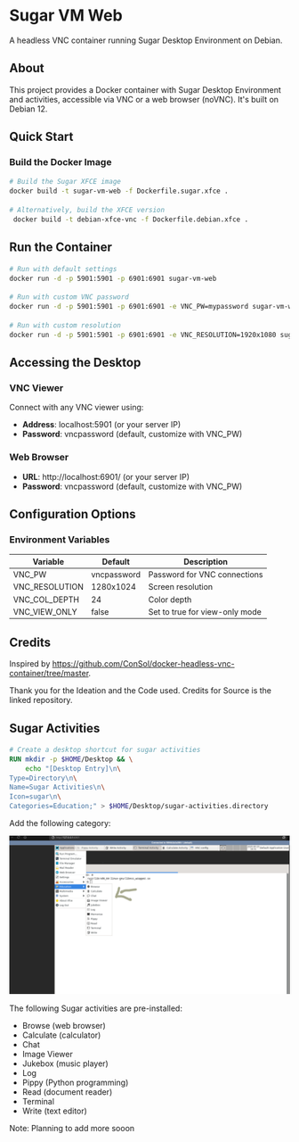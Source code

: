# Sugar VM Web

A headless VNC container running Sugar Desktop Environment on Debian.

## About

This project provides a Docker container with Sugar Desktop Environment and activities, accessible via VNC or a web browser (noVNC). It's built on Debian 12.

## Quick Start

### Build the Docker Image

```bash
# Build the Sugar XFCE image
docker build -t sugar-vm-web -f Dockerfile.sugar.xfce .

# Alternatively, build the XFCE version
 docker build -t debian-xfce-vnc -f Dockerfile.debian.xfce .
```

## Run the Container

```sh
# Run with default settings
docker run -d -p 5901:5901 -p 6901:6901 sugar-vm-web

# Run with custom VNC password
docker run -d -p 5901:5901 -p 6901:6901 -e VNC_PW=mypassword sugar-vm-web

# Run with custom resolution
docker run -d -p 5901:5901 -p 6901:6901 -e VNC_RESOLUTION=1920x1080 sugar-vm-web
```

## Accessing the Desktop

### VNC Viewer

Connect with any VNC viewer using:

- **Address**: localhost:5901 (or your server IP)
- **Password**: vncpassword (default, customize with VNC_PW)

### Web Browser

- **URL**: http://localhost:6901/ (or your server IP)
- **Password**: vncpassword (default, customize with VNC_PW)

## Configuration Options

### Environment Variables

| Variable | Default | Description |
|----------|---------|-------------|
| VNC_PW | vncpassword | Password for VNC connections |
| VNC_RESOLUTION | 1280x1024 | Screen resolution |
| VNC_COL_DEPTH | 24 | Color depth |
| VNC_VIEW_ONLY | false | Set to true for view-only mode |


## Credits

Inspired by https://github.com/ConSol/docker-headless-vnc-container/tree/master.

Thank you for the Ideation and the Code used. 
Credits for Source is the linked repository.


## Sugar Activities


```dockerfile
# Create a desktop shortcut for sugar activities
RUN mkdir -p $HOME/Desktop && \
    echo "[Desktop Entry]\n\
Type=Directory\n\
Name=Sugar Activities\n\
Icon=sugar\n\
Categories=Education;" > $HOME/Desktop/sugar-activities.directory
```
Add the following category:

![Sugar Activities](./sugaractivities.png)


The following Sugar activities are pre-installed:


- Browse (web browser)
- Calculate (calculator)
- Chat
- Image Viewer
- Jukebox (music player)
- Log
- Pippy (Python programming)
- Read (document reader)
- Terminal
- Write (text editor)

Note: Planning to add more sooon

